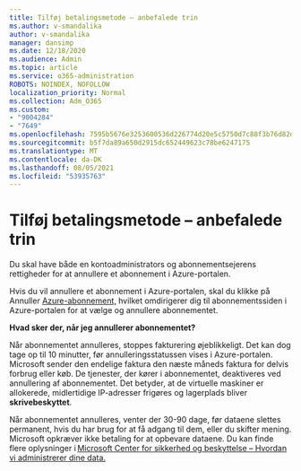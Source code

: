 ```yaml
---
title: Tilføj betalingsmetode – anbefalede trin
ms.author: v-smandalika
author: v-smandalika
manager: dansimp
ms.date: 12/18/2020
ms.audience: Admin
ms.topic: article
ms.service: o365-administration
ROBOTS: NOINDEX, NOFOLLOW
localization_priority: Normal
ms.collection: Adm_O365
ms.custom:
- "9004284"
- "7649"
ms.openlocfilehash: 7595b5676e3253600536d226774d20e5c5750d7c88f3b76d82d82c320fb295a8
ms.sourcegitcommit: b5f7da89a650d2915dc652449623c78be6247175
ms.translationtype: MT
ms.contentlocale: da-DK
ms.lasthandoff: 08/05/2021
ms.locfileid: "53935763"
---
```

# <a name="add-payment-method---recommended-steps"></a>Tilføj betalingsmetode – anbefalede trin

Du skal have både en kontoadministrators og abonnementsejerens rettigheder for at annullere et abonnement i Azure-portalen. 

Hvis du vil annullere et abonnement i Azure-portalen,  skal du klikke på Annuller [Azure-abonnement,](https://ms.portal.azure.com/#blade/Microsoft_Azure_Billing/SubscriptionsBlade) hvilket omdirigerer dig til abonnementssiden i Azure-portalen for at vælge og annullere abonnementet. 

**Hvad sker der, når jeg annullerer abonnementet?** 

Når abonnementet annulleres, stoppes fakturering øjeblikkeligt. Det kan dog tage op til 10 minutter, før annulleringsstatussen vises i Azure-portalen. Microsoft sender den endelige faktura den næste måneds faktura for delvis forbrug eller køb. De tjenester, der kører i abonnementet, deaktiveres ved annullering af abonnementet. Det betyder, at de virtuelle maskiner er allokerede, midlertidige IP-adresser frigøres og lagerplads bliver **skrivebeskyttet**. 

Når abonnementet annulleres, venter der 30-90 dage, før dataene slettes permanent, hvis du har brug for at få adgang til dem, eller du skifter mening. Microsoft opkræver ikke betaling for at opbevare dataene. Du kan finde flere oplysninger i [Microsoft Center for sikkerhed og beskyttelse – Hvordan vi administrerer dine data.](https://www.microsoft.com/trust-center/privacy/data-management#leave)



